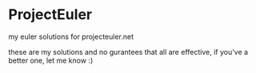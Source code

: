 ProjectEuler
============

my euler solutions for projecteuler.net 

these are my solutions and no gurantees that all are effective, if you've a better one, let me know :)
